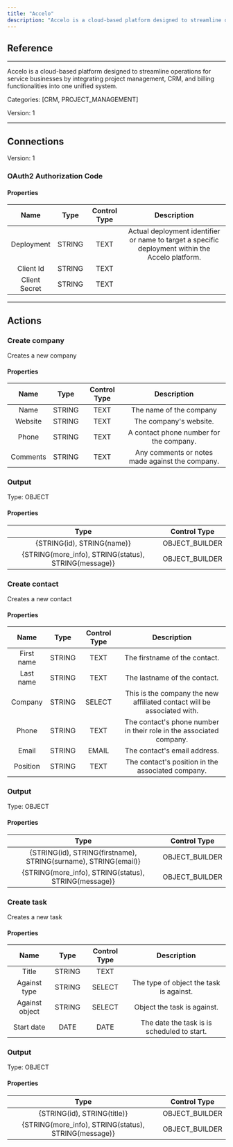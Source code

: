 ```yaml
---
title: "Accelo"
description: "Accelo is a cloud-based platform designed to streamline operations for service businesses by integrating project management, CRM, and billing functionalities into one unified system."
---
```

## Reference
<hr />

Accelo is a cloud-based platform designed to streamline operations for service businesses by integrating project management, CRM, and billing functionalities into one unified system.


Categories: [CRM, PROJECT_MANAGEMENT]


Version: 1

<hr />



## Connections

Version: 1


### OAuth2 Authorization Code

#### Properties

|      Name      |     Type     |     Control Type     |     Description     |
|:--------------:|:------------:|:--------------------:|:-------------------:|
| Deployment | STRING | TEXT  |  Actual deployment identifier or name to target a specific deployment within the Accelo platform.  |
| Client Id | STRING | TEXT  |  |
| Client Secret | STRING | TEXT  |  |





<hr />





## Actions


### Create company
Creates a new company

#### Properties

|      Name      |     Type     |     Control Type     |     Description     |
|:--------------:|:------------:|:--------------------:|:-------------------:|
| Name | STRING | TEXT  |  The name of the company  |
| Website | STRING | TEXT  |  The company's website.  |
| Phone | STRING | TEXT  |  A contact phone number for the company.  |
| Comments | STRING | TEXT  |  Any comments or notes made against the company.  |


### Output



Type: OBJECT

#### Properties

|     Type     |     Control Type     |
|:------------:|:--------------------:|
| {STRING(id), STRING(name)} | OBJECT_BUILDER  |
| {STRING(more_info), STRING(status), STRING(message)} | OBJECT_BUILDER  |





### Create contact
Creates a new contact

#### Properties

|      Name      |     Type     |     Control Type     |     Description     |
|:--------------:|:------------:|:--------------------:|:-------------------:|
| First name | STRING | TEXT  |  The firstname of the contact.  |
| Last name | STRING | TEXT  |  The lastname of the contact.  |
| Company | STRING | SELECT  |  This is the company the new affiliated contact will be associated with.  |
| Phone | STRING | TEXT  |  The contact's phone number in their role in the associated company.  |
| Email | STRING | EMAIL  |  The contact's email address.  |
| Position | STRING | TEXT  |  The contact's position in the associated company.  |


### Output



Type: OBJECT

#### Properties

|     Type     |     Control Type     |
|:------------:|:--------------------:|
| {STRING(id), STRING(firstname), STRING(surname), STRING(email)} | OBJECT_BUILDER  |
| {STRING(more_info), STRING(status), STRING(message)} | OBJECT_BUILDER  |





### Create task
Creates a new task

#### Properties

|      Name      |     Type     |     Control Type     |     Description     |
|:--------------:|:------------:|:--------------------:|:-------------------:|
| Title | STRING | TEXT  |  |
| Against type | STRING | SELECT  |  The type of object the task is against.  |
| Against object | STRING | SELECT  |  Object the task is against.  |
| Start date | DATE | DATE  |  The date the task is is scheduled to start.  |


### Output



Type: OBJECT

#### Properties

|     Type     |     Control Type     |
|:------------:|:--------------------:|
| {STRING(id), STRING(title)} | OBJECT_BUILDER  |
| {STRING(more_info), STRING(status), STRING(message)} | OBJECT_BUILDER  |






